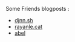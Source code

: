 Some Friends blogposts :

- [djnn.sh](https://djnn.sh/)
- [rayanle.cat](https://www.rayanle.cat/)
- [abel](https://theoabel.com/)


